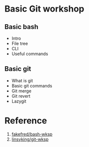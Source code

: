 # Basic Git workshop

## Basic bash

+ Intro
+ File tree
+ CLI
+ Useful commands



## Basic git

+ What is git
+ Basic git commands
+ Git merge
+ Git revert
+ Lazygit





# Reference

1. [fakefred/bash-wksp](https://github.com/fakefred/bash-wksp)
2. [linsyking/git-wksp](https://github.com/linsyking/git-wksp)